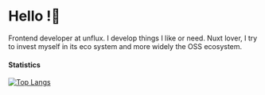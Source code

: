 # Hello !👋

Frontend developer at unflux. I develop things I like or need.
Nuxt lover, I try to invest myself in its eco system and more widely the OSS ecosystem.

#### Statistics

[![Top Langs](https://github-readme-stats.vercel.app/api/top-langs/?username=YsarocK&layout=compact&langs_count=8&theme=graywhite)](https://github.com/YsarocK/github-readme-stats)
